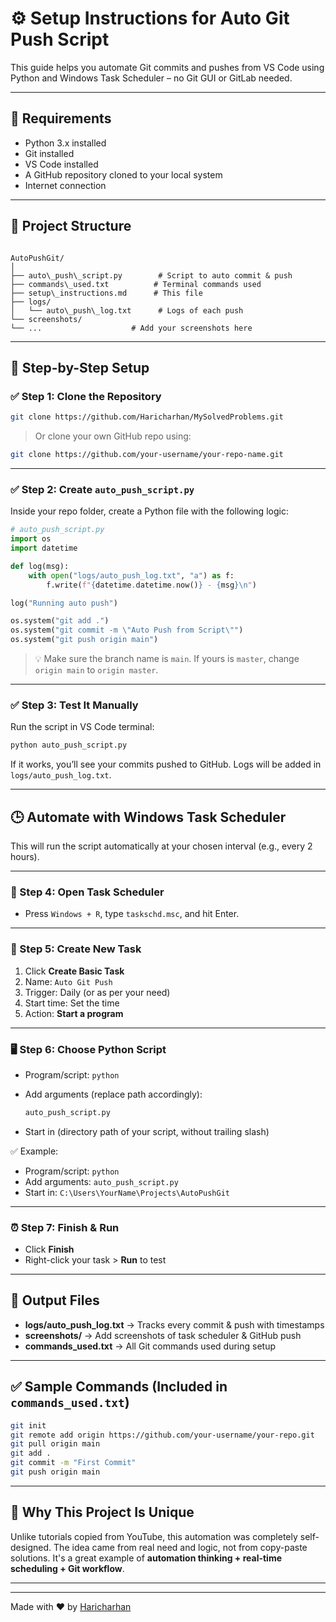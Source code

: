 # ⚙️ Setup Instructions for Auto Git Push Script

This guide helps you automate Git commits and pushes from VS Code using Python and Windows Task Scheduler – no Git GUI or GitLab needed.

---

## 🧰 Requirements

- Python 3.x installed
- Git installed
- VS Code installed
- A GitHub repository cloned to your local system
- Internet connection

---

## 🚀 Project Structure

```

AutoPushGit/
│
├── auto\_push\_script.py        # Script to auto commit & push
├── commands\_used.txt          # Terminal commands used
├── setup\_instructions.md      # This file
├── logs/
│   └── auto\_push\_log.txt      # Logs of each push
└── screenshots/
└── ...                    # Add your screenshots here

````

---

## 🔧 Step-by-Step Setup

### ✅ Step 1: Clone the Repository

```bash
git clone https://github.com/Haricharhan/MySolvedProblems.git
````

> Or clone your own GitHub repo using:

```bash
git clone https://github.com/your-username/your-repo-name.git
```

---

### ✅ Step 2: Create `auto_push_script.py`

Inside your repo folder, create a Python file with the following logic:

```python
# auto_push_script.py
import os
import datetime

def log(msg):
    with open("logs/auto_push_log.txt", "a") as f:
        f.write(f"{datetime.datetime.now()} - {msg}\n")

log("Running auto push")

os.system("git add .")
os.system("git commit -m \"Auto Push from Script\"")
os.system("git push origin main")
```

> 💡 Make sure the branch name is `main`. If yours is `master`, change `origin main` to `origin master`.

---

### ✅ Step 3: Test It Manually

Run the script in VS Code terminal:

```bash
python auto_push_script.py
```

If it works, you’ll see your commits pushed to GitHub. Logs will be added in `logs/auto_push_log.txt`.

---

## 🕒 Automate with Windows Task Scheduler

This will run the script automatically at your chosen interval (e.g., every 2 hours).

---

### 🧭 Step 4: Open Task Scheduler

* Press `Windows + R`, type `taskschd.msc`, and hit Enter.

---

### 🧱 Step 5: Create New Task

1. Click **Create Basic Task**
2. Name: `Auto Git Push`
3. Trigger: Daily (or as per your need)
4. Start time: Set the time
5. Action: **Start a program**

---

### 🖥️ Step 6: Choose Python Script

* Program/script: `python`
* Add arguments (replace path accordingly):

  ```bash
  auto_push_script.py
  ```
* Start in (directory path of your script, without trailing slash)

✅ Example:

* Program/script: `python`
* Add arguments: `auto_push_script.py`
* Start in: `C:\Users\YourName\Projects\AutoPushGit`

---

### ⏰ Step 7: Finish & Run

* Click **Finish**
* Right-click your task > **Run** to test

---

## 📁 Output Files

* **logs/auto\_push\_log.txt** → Tracks every commit & push with timestamps
* **screenshots/** → Add screenshots of task scheduler & GitHub push
* **commands\_used.txt** → All Git commands used during setup

---

## ✅ Sample Commands (Included in `commands_used.txt`)

```bash
git init
git remote add origin https://github.com/your-username/your-repo.git
git pull origin main
git add .
git commit -m "First Commit"
git push origin main
```

---

## 🧠 Why This Project Is Unique

Unlike tutorials copied from YouTube, this automation was completely self-designed. The idea came from real need and logic, not from copy-paste solutions. It's a great example of **automation thinking + real-time scheduling + Git workflow**.

---


---

Made with ❤️ by [Haricharhan](https://github.com/Haricharhan)

```
